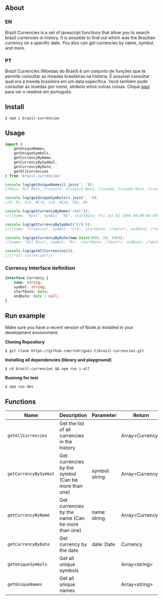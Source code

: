 ## About

### EN

Brazil Currencies is a set of javascript functions that allow you to search brazil currencies in history. It is possible to find out which was the Brazilian currency on a specific date. You also can get currencies by name, symbol, and more.

### PT

Brazil Currencies (Moedas do Brasil) é um conjunto de funções que te permite consultar as moedas brasileiras na história. É possível consultar qual era a moeda brasileira em um data específica. Você também pode consultar as moedas por nome, símbolo entre outras coisas. Clique [aqui](README.PT.md) para ver o readme em português.

## Install
```
$ npm i brazil-currencies
```

## Usage
```javascript
import {
    getUniqueNames, 
    getUniqueSymbols, 
    getCurrencyByName, 
    getCurrencyBySymbol, 
    getCurrencyByDate, 
    getAllCurrencies
} from 'brazil-currencies'

console.log(getUniqueNames().join(', '));
//Réis, Mil Réis, Cruzeiro, Cruzeiro Novo, Cruzado, Cruzado Novo, Cruzeiro Real, Real

console.log(getUniqueSymbols().join(', '));
//R, Rs, Cr$, NCr$, Cz$, NCz$, CR$, R$

console.log(getCurrencyByName('real'));
//[{name: "Real", symbol: "R$", startDate: Fri Jul 01 1994 00:00:00 GMT-0300 (Horário Padrão de Brasília), endDate: null}]

console.log(getCurrencyBySymbol('Cr$'));
//[{name: "Cruzeiro", symbol: "Cr$", startDate: /*date*/, endDate: /*date*/}, {/*obj2*/}, {/*obj3*/}]

console.log(getCurrencyByDate(new Date(1899, 10, 10)));
//{name: "Mil Réis", symbol: "Rs", startDate: /*date*/, endDate: /*date*/}

console.log(getAllCurrencies());
//[/*all currencies*/]
```
### Currency Interface definition
```typescript
interface Currency {
    name: string;
    symbol: string;
    startDate: Date;
    endDate: Date | null;
}
```

## Run example
Make sure you have a recent version of Node.js installed in your development environment.

**Cloning Repository**
```
$ git clone https://github.com/rodrigues-t/brazil-currencies.git
```

**Installing all dependencies (library and playground)**
```
$ cd brazil-currencies && npm run i-all
```

**Runinng for test**
```
$ npm run dev
```
## Functions

| Name                  |Description                                          | Parameter      | Return             |
|-----------------------|-----------------------------------------------------|----------------|--------------------|
| `getAllCurrencies`    | Get the list of all currencies in the history       |                | Array&lt;Currency> |
| `getCurrencyBySymbol` | Get currencies by the symbol (Can be more than one) | symbol: string | Array&lt;Currency> |
| `getCurrencyByName`   | Get currencies by the name (Can be more than one)   | name: string   | Array&lt;Currency> |
| `getCurrencyByDate`   | Get currency by the date                            | date: Date     | Currency           |
| `getUniqueSymbols`    | Get all unique symbols                              |                | Array&lt;string>   |
| `getUniqueNames`      | Get all unique names                                |                | Array&lt;string>   |
